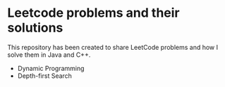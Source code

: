 # Leetcode problems and their solutions

This repository has been created to share LeetCode problems and how I solve them in Java and C++.

- Dynamic Programming
- Depth-first Search